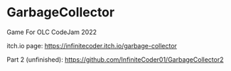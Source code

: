 # GarbageCollector
 Game For OLC CodeJam 2022

itch.io page: https://infinitecoder.itch.io/garbage-collector

Part 2 (unfinished): https://github.com/InfiniteCoder01/GarbageCollector2
